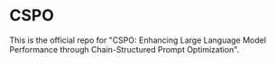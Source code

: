 # CSPO
This is the official repo for "CSPO: Enhancing Large Language Model Performance through Chain-Structured Prompt Optimization". 
